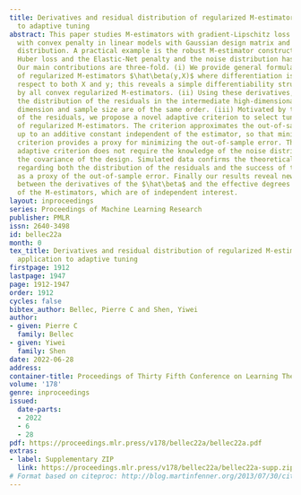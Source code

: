```yaml
---
title: Derivatives and residual distribution of regularized M-estimators with application
  to adaptive tuning
abstract: This paper studies M-estimators with gradient-Lipschitz loss function regularized
  with convex penalty in linear models with Gaussian design matrix and arbitrary noise
  distribution. A practical example is the robust M-estimator constructed with the
  Huber loss and the Elastic-Net penalty and the noise distribution has heavy-tails.
  Our main contributions are three-fold. (i) We provide general formulae for the derivatives
  of regularized M-estimators $\hat\beta(y,X)$ where differentiation is taken with
  respect to both X and y; this reveals a simple differentiability structure shared
  by all convex regularized M-estimators. (ii) Using these derivatives, we characterize
  the distribution of the residuals in the intermediate high-dimensional regime where
  dimension and sample size are of the same order. (iii) Motivated by the distribution
  of the residuals, we propose a novel adaptive criterion to select tuning parameters
  of regularized M-estimators. The criterion approximates the out-of-sample error
  up to an additive constant independent of the estimator, so that minimizing the
  criterion provides a proxy for minimizing the out-of-sample error. The proposed
  adaptive criterion does not require the knowledge of the noise distribution or of
  the covariance of the design. Simulated data confirms the theoretical findings,
  regarding both the distribution of the residuals and the success of the criterion
  as a proxy of the out-of-sample error. Finally our results reveal new relationships
  between the derivatives of the $\hat\beta$ and the effective degrees of freedom
  of the M-estimators, which are of independent interest.
layout: inproceedings
series: Proceedings of Machine Learning Research
publisher: PMLR
issn: 2640-3498
id: bellec22a
month: 0
tex_title: Derivatives and residual distribution of regularized M-estimators with
  application to adaptive tuning
firstpage: 1912
lastpage: 1947
page: 1912-1947
order: 1912
cycles: false
bibtex_author: Bellec, Pierre C and Shen, Yiwei
author:
- given: Pierre C
  family: Bellec
- given: Yiwei
  family: Shen
date: 2022-06-28
address:
container-title: Proceedings of Thirty Fifth Conference on Learning Theory
volume: '178'
genre: inproceedings
issued:
  date-parts:
  - 2022
  - 6
  - 28
pdf: https://proceedings.mlr.press/v178/bellec22a/bellec22a.pdf
extras:
- label: Supplementary ZIP
  link: https://proceedings.mlr.press/v178/bellec22a/bellec22a-supp.zip
# Format based on citeproc: http://blog.martinfenner.org/2013/07/30/citeproc-yaml-for-bibliographies/
---
```


